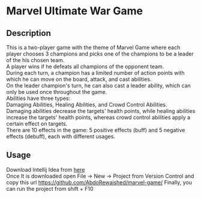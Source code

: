# Marvel Ultimate War Game

## Description

This is a two-player game with the theme of Marvel Game where each player chooses 3 champions and picks one of the champions to be a leader of the his chosen team. <br>
A player wins if he defeats all champions of the opponent team.<br>
During each turn, a champion has a limited number of action points with which he can move on the board, attack, and cast abilities. <br>
On the leader champion's turn, he can also cast a leader ability, which can only be used once throughout the game. <br>
Abilities have three types: <br>
Damaging Abilities, Healing Abilities, and Crowd Control Abilities. <br>
Damaging abilities decrease the targets' health points, while healing abilities increase the targets' health points, 
whereas crowd control abilities apply a certain effect on targets. <br>
There are 10 effects in the game: 5 positive effects (buff) and 5 negative effects (debuff), each with different usages.

## Usage
Download Intellij Idea from <a href="https://www.jetbrains.com/idea/download/download-thanks.html?platform=windows&code=IIC">here</a><br>
Once It is downloaded 
open File -> New -> Project from Version Control
and copy this url https://github.com/AbdoRewaished/marvel-game/
Finally, you can run the project from shift + F10
